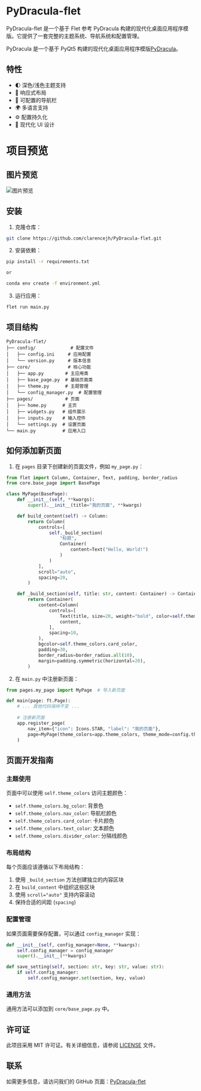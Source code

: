 # PyDracula-flet

PyDracula-flet 是一个基于 Flet 参考 PyDracula 构建的现代化桌面应用程序模版。它提供了一套完整的主题系统、导航系统和配置管理。

PyDracula 是一个基于 PyQt5 构建的现代化桌面应用程序模版[PyDracula](https://github.com/Wanderson-Magalhaes/Modern_GUI_PyDracula_PySide6_or_PyQt6)。

## 特性

- 🌓 深色/浅色主题支持
- 📱 响应式布局
- 🎯 可配置的导航栏
- 🌍 多语言支持
- ⚙️ 配置持久化
- 🎨 现代化 UI 设计

# 项目预览

## 图片预览
![图片预览](https://raw.githubusercontent.com/clarencejh/PyDracula-flet/refs/heads/main/assets/index.png)

## 安装

1. 克隆仓库：

```bash
git clone https://github.com/clarencejh/PyDracula-flet.git
```

2. 安装依赖：

```bash
pip install -r requirements.txt

or

conda env create -f environment.yml
```

3. 运行应用：

```bash
flet run main.py
```

## 项目结构

```
PyDracula-flet/
├── config/             # 配置文件
│   ├── config.ini     # 应用配置
│   └── version.py     # 版本信息
├── core/              # 核心功能
│   ├── app.py        # 主应用类
│   ├── base_page.py  # 基础页面类
│   ├── theme.py      # 主题管理
│   └── config_manager.py  # 配置管理
├── pages/            # 页面
│   ├── home.py      # 主页
│   ├── widgets.py   # 组件展示
│   ├── inputs.py    # 输入控件
│   └── settings.py  # 设置页面
└── main.py          # 应用入口
```

## 如何添加新页面

1. 在 `pages` 目录下创建新的页面文件，例如 `my_page.py`：

```python
from flet import Column, Container, Text, padding, border_radius
from core.base_page import BasePage

class MyPage(BasePage):
    def __init__(self, **kwargs):
        super().__init__(title="我的页面", **kwargs)

    def build_content(self) -> Column:
        return Column(
            controls=[
                self._build_section(
                    "标题",
                    Container(
                        content=Text("Hello, World!")
                    )
                )
            ],
            scroll="auto",
            spacing=20,
        )

    def _build_section(self, title: str, content: Container) -> Container:
        return Container(
            content=Column(
                controls=[
                    Text(title, size=20, weight="bold", color=self.theme_colors.text_color),
                    content,
                ],
                spacing=10,
            ),
            bgcolor=self.theme_colors.card_color,
            padding=30,
            border_radius=border_radius.all(10),
            margin=padding.symmetric(horizontal=20),
        )
```

2. 在 `main.py` 中注册新页面：

```python
from pages.my_page import MyPage  # 导入新页面

def main(page: ft.Page):
    # ... 其他代码保持不变 ...
    
    # 注册新页面
    app.register_page(
        nav_item={"icon": Icons.STAR, "label": "我的页面"},
        page=MyPage(theme_colors=app.theme_colors, theme_mode=config.theme_mode)
    )
```

## 页面开发指南

### 主题使用

页面中可以使用 `self.theme_colors` 访问主题颜色：

- `self.theme_colors.bg_color`: 背景色
- `self.theme_colors.nav_color`: 导航栏颜色
- `self.theme_colors.card_color`: 卡片颜色
- `self.theme_colors.text_color`: 文本颜色
- `self.theme_colors.divider_color`: 分隔线颜色

### 布局结构

每个页面应该遵循以下布局结构：

1. 使用 `_build_section` 方法创建独立的内容区块
2. 在 `build_content` 中组织这些区块
3. 使用 `scroll="auto"` 支持内容滚动
4. 保持合适的间距 (`spacing`)

### 配置管理

如果页面需要保存配置，可以通过 `config_manager` 实现：

```python
def __init__(self, config_manager=None, **kwargs):
    self.config_manager = config_manager
    super().__init__(**kwargs)

def save_setting(self, section: str, key: str, value: str):
    if self.config_manager:
        self.config_manager.set(section, key, value)
```

### 通用方法

通用方法可以添加到 `core/base_page.py` 中。

## 许可证

此项目采用 MIT 许可证。有关详细信息，请参阅 [LICENSE](LICENSE) 文件。

## 联系

如需更多信息，请访问我们的 GitHub 页面：[PyDracula-flet](https://github.com/clarencejh/PyDracula-flet)